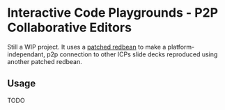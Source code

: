 # Interactive Code Playgrounds - P2P Collaborative Editors

Still a WIP project. It uses a [patched redbean](https://github.com/Iron16Bit/ICP_redbeanPatch) to make a platform-independant, p2p connection to other ICPs slide decks reproduced using another patched redbean.

## Usage
TODO